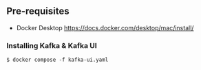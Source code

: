 ## Pre-requisites
* Docker Desktop 
https://docs.docker.com/desktop/mac/install/

### Installing Kafka & Kafka UI
```
$ docker compose -f kafka-ui.yaml
```